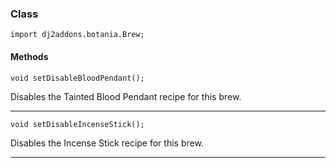 
### Class

```zenscript
import dj2addons.botania.Brew;
```

#### Methods

```zenscript
void setDisableBloodPendant();
```

Disables the Tainted Blood Pendant recipe for this brew.

---


```zenscript
void setDisableIncenseStick();
```

Disables the Incense Stick recipe for this brew.

---

